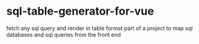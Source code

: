 # sql-table-generator-for-vue
fetch any sql query and render in table format
part of a project to map sql databases and sql queries from the front end
